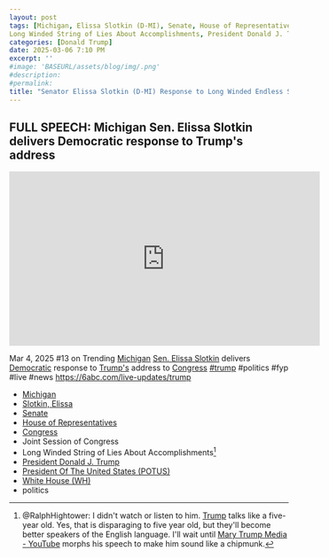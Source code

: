 ```yaml
---
layout: post
tags: [Michigan, Elissa Slotkin (D-MI), Senate, House of Representatives, Congress, Joint Session of Congress, 
Long Winded String of Lies About Accomplishments, President Donald J. Trump, President Of The United States (POTUS), White House (WH), politics]
categories: [Donald Trump]
date: 2025-03-06 7:10 PM
excerpt: ''
#image: 'BASEURL/assets/blog/img/.png'
#description:
#permalink:
title: "Senator Elissa Slotkin (D-MI) Response to Long Winded Endless Stream of Lies From Trump to Joint Session of Congress"
---
```



## FULL SPEECH: Michigan Sen. Elissa Slotkin delivers Democratic response to Trump's address

<iframe width="560" height="315" src="https://www.youtube.com/embed/ls8GhqCRr5U?si=A01ApZ12apP9z7mj" title="YouTube video player" frameborder="0" allow="accelerometer; autoplay; clipboard-write; encrypted-media; gyroscope; picture-in-picture; web-share" referrerpolicy="strict-origin-when-cross-origin" allowfullscreen></iframe>

Mar 4, 2025  #13 on Trending
[Michigan](https://www.michigan.gov/) [Sen. Elissa Slotkin](https://www.slotkin.senate.gov/) delivers [Democratic](https://www.democrats.org/) response to [Trump's](https://www.whitehouse.gov/administration/donald-j-trump/) address to [Congress](https://www.congress.gov/)
[#trump](https://www.whitehouse.gov/administration/donald-j-trump/) #politics #fyp #live #news 
https://6abc.com/live-updates/trump

- [Michigan](https://www.michigan.gov/)
- [Slotkin, Elissa](https://www.slotkin.senate.gov/)
- [Senate](https://www.senate.gov/)
- [House of Representatives](https://www.house.gov/)
- [Congress](https://congress.gov/)
- Joint Session of Congress
- Long Winded String of Lies About Accomplishments[^11]
- [President Donald J. Trump](https://www.whitehouse.gov/administration/donald-j-trump/)
- [President Of The United States (POTUS)](https://www.whitehouse.gov/)
- [White House (WH)](https://www.whitehouse.gov/)
- politics

[^11]: @RalphHightower: I didn't watch or listen to him. [Trump](https://www.whitehouse.gov/administration/donald-j-trump/) talks like a five-year old. Yes, that is disparaging to five year old, but they'll become better speakers of the English language. I'll wait until [Mary Trump Media - YouTube](https://www.youtube.com/channel/UCSzRlpPbZTA6b8weTKnSHlA) morphs his speech to make him sound like a chipmunk. 
